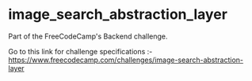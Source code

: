 # image_search_abstraction_layer

Part of the FreeCodeCamp's Backend challenge.

Go to this link for challenge specifications :- https://www.freecodecamp.com/challenges/image-search-abstraction-layer
